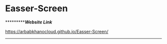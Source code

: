 # Easser-Screen
************************************************Website Link***************************************

https://arbabkhanocloud.github.io/Easser-Screen/

***************************************************************************************************
